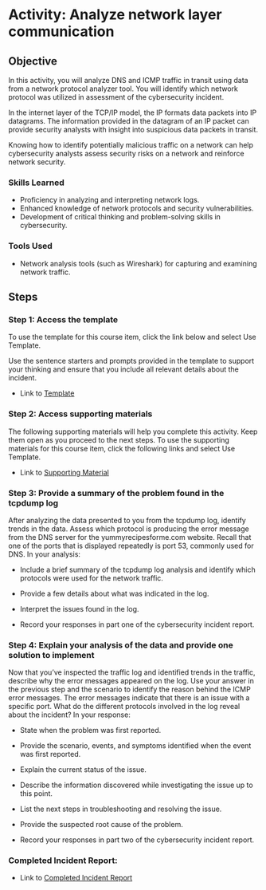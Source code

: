 # Activity: Analyze network layer communication


## Objective

In this activity, you will analyze DNS and ICMP traffic in transit using data from a network protocol analyzer tool. You will identify which network protocol was utilized in assessment of the cybersecurity incident. 

In the internet layer of the TCP/IP model, the IP formats data packets into IP datagrams. The information provided in the datagram of an IP packet can provide security analysts with insight into suspicious data packets in transit.

Knowing how to identify potentially malicious traffic on a network can help cybersecurity analysts assess security risks on a network and reinforce network security.

### Skills Learned

- Proficiency in analyzing and interpreting network logs.
- Enhanced knowledge of network protocols and security vulnerabilities.
- Development of critical thinking and problem-solving skills in cybersecurity.

### Tools Used

- Network analysis tools (such as Wireshark) for capturing and examining network traffic.

## Steps

### Step 1: Access the template
To use the template for this course item, click the link below and select Use Template. 

Use the sentence starters and prompts provided in the template to support your thinking and ensure that you include all relevant details about the incident.

- Link to <a href=https://github.com/hhbcca/CS_Portfolio/blob/main/Projects/Cybersecurity%20Incident%20Report/Cybersecurity-incident-report-network-traffic-analysis-TEMPLATE.docx>Template</a>



### Step 2: Access supporting materials  
The following supporting materials will help you complete this activity. Keep them open as you proceed to the next steps. 
To use the supporting materials for this course item,  click the following links and select Use Template. 

- Link to <a href=https://github.com/hhbcca/CS_Portfolio/blob/main/Projects/Cybersecurity%20Incident%20Report/Example-of-a-Cybersecurity-Incident-Report.docx>Supporting Material</a>

### Step 3: Provide a summary of the problem found in the tcpdump log
After analyzing the data presented to you from the tcpdump log, identify trends in the data. Assess which protocol is producing the error message from the DNS server for the yummyrecipesforme.com website. Recall that one of the ports that is displayed repeatedly is port 53, commonly used for DNS. In your analysis:  

- Include a brief summary of the tcpdump log analysis and identify which protocols were used for the network traffic.

- Provide a few details about what was indicated in the log.

- Interpret the issues found in the log.

- Record your responses in part one of the cybersecurity incident report.  

### Step 4: Explain your analysis of the data and provide one solution to implement 
Now that you’ve inspected the traffic log and identified trends in the traffic, describe why the error messages appeared on the log. Use your answer in the previous step and the scenario to identify the reason behind the ICMP error messages. The error messages indicate that there is an issue with a specific port. What do the different protocols involved in the log reveal about the incident? In your response:

- State when the problem was first reported.

- Provide the scenario, events, and symptoms identified when the event was first reported.

- Explain the current status of the issue.  

- Describe the information discovered while investigating the issue up to this point.

- List the next steps in troubleshooting and resolving the issue.

- Provide the suspected root cause of the problem.

- Record your responses in part two of the cybersecurity incident report. 

### Completed Incident Report:

- Link to <a href=https://github.com/hhbcca/CS_Portfolio/blob/main/Projects/Cybersecurity%20Incident%20Report/Cybersecurity-incident-report-network-traffic-analysis.docx>Completed Incident Report</a>


